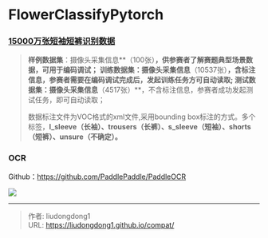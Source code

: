 # FlowerClassifyPytorch


### [15000万张短袖短裤识别数据](https://www.cvmart.net/race)

> **样例数据集**：摄像头采集信息**（100张）**，供参赛者了解赛题典型场景数据，可用于编码调试；
> **训练数据集**：摄像头采集信息**（10537张）**，含标注信息，参赛者需要在编码调试完成后，发起训练任务方可自动读取;
> **测试数据集**：摄像头采集信息**（4517张）**，不含标注信息，参赛者成功发起测试任务，即可自动读取；
>
> 数据标注文件为VOC格式的xml文件,采用bounding box标注的方式。多个标签，**l_sleeve（长袖）、trousers（长裤）、s_sleeve（短袖）、shorts（短裤）、unsure（不确定）。**

### OCR

Github：https://github.com/PaddlePaddle/PaddleOCR

![](https://gitee.com/github-25970295/blogImage/raw/master/img/image-20201031144739913.png)

---

> 作者: liudongdong1  
> URL: https://liudongdong1.github.io/compat/  

